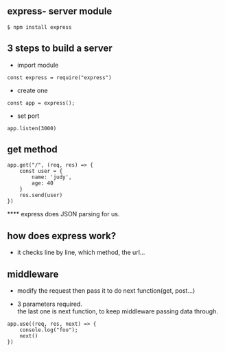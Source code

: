 ## express- server module
```
$ npm install express
```

## 3 steps to build a server

- import module
```
const express = require("express")
```

- create one
```
const app = express();
```

- set port
```
app.listen(3000)
```

## get method
```
app.get("/", (req, res) => {
    const user = {
        name: 'judy',
        age: 40
    }
    res.send(user)
})
```
**** express does JSON parsing for us.

## how does express work?
- it checks line by line, which method, the url...


## middleware
- modify the request then pass it to do next function(get, post...)

- 3 parameters required.   
the last one is next function, to keep middleware passing data through.

```
app.use((req, res, next) => {
    console.log("foo");
    next()
})
```
